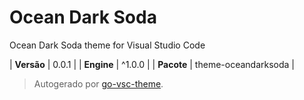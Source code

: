 # Ocean Dark Soda

Ocean Dark Soda theme for Visual Studio Code

| **Versão** | 0.0.1 |
| **Engine** | ^1.0.0 |
| **Pacote** | theme-oceandarksoda |

> Autogerado por [go-vsc-theme](https://github.com/natalbu/go-vsc-theme).
